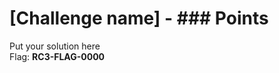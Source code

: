 [Challenge name] - ### Points
=============================
Put your solution here<br>
Flag: **RC3-FLAG-0000**
